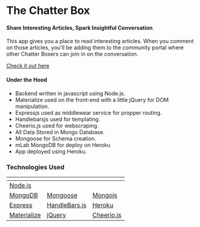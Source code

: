 # The Chatter Box

#### Share Interesting Articles, Spark Insightful Conversation

This app gives you a place to read interesting articles. When you comment on those articles, you'll be adding them to the community portal where other Chatter Boxers can join in on the conversation.

[Check it out here](https://young-brook-36013.herokuapp.com)

#### Under the Hood

* Backend written in javascript using Node.js.
* Materialize used on the front-end with a little jQuery for DOM manipulation.
* Expressjs used as middlewear service for propper routing.
* Handlebarsjs used for templating.
* Cheerio.js used for webscraping.
* All Data Stored in Mongo Database.
* Mongoose for Schema creation.
* mLab MongoDB for deploy on Heroku
* App deployed using Heroku.

### Technologies Used
[]() | []() | []()
------------------ | -------------------- | --------------------
[Node.js]() |  | 
[MongoDB]() | [Mongoose]()  | [Mongojs]()
[Express]() | [HandleBars.js]() | [Heroku]()
[Materialize]() | [jQuery]() | [Cheerio.js]()